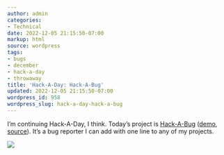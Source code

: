 ```yaml
---
author: admin
categories:
- Technical
date: 2022-12-05 21:15:50-07:00
markup: html
source: wordpress
tags:
- bugs
- december
- hack-a-day
- throwaway
title: 'Hack-A-Day: Hack-A-Bug'
updated: 2022-12-05 21:15:50-07:00
wordpress_id: 958
wordpress_slug: hack-a-day-hack-a-bug
---
```

I’m continuing Hack-A-Day, I think. Today’s project is [Hack-A-Bug](https://tilde.za3k.com/hackaday/bug/) ([demo](https://tilde.za3k.com/hackaday/bug/), [source](https://github.com/za3k/day31_bug)). It’s a bug reporter I can add with one line to any of my projects.

[![](https://blog.za3k.com/wp-content/uploads/2022/12/screenshot.png)](https://tilde.za3k.com/hackaday/bug/)
